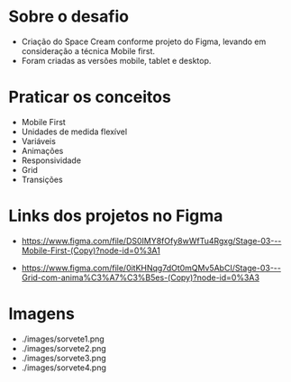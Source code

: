 # Sobre o desafio
- Criação do Space Cream conforme projeto do Figma, levando em consideração a técnica Mobile first.
- Foram criadas as versões mobile, tablet e desktop.


# Praticar os conceitos
- Mobile First
- Unidades de medida flexível
- Variáveis
- Animações
- Responsividade
- Grid
- Transições

# Links dos projetos no Figma
- https://www.figma.com/file/DS0IMY8fOfy8wWfTu4Rgxg/Stage-03---Mobile-First-(Copy)?node-id=0%3A1

- https://www.figma.com/file/0itKHNqg7dOt0mQMv5AbCI/Stage-03---Grid-com-anima%C3%A7%C3%B5es-(Copy)?node-id=0%3A3

# Imagens
- ./images/sorvete1.png
- ./images/sorvete2.png
- ./images/sorvete3.png
- ./images/sorvete4.png